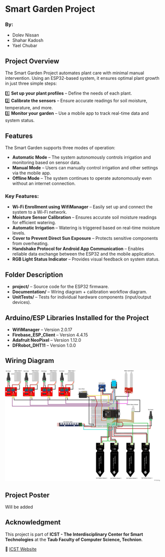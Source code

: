 # Smart Garden Project

### By:
- Dolev Nissan  
- Shahar Kadosh  
- Yael Chubar  

## Project Overview
The Smart Garden Project automates plant care with minimal manual intervention. Using an ESP32-based system, it ensures optimal plant growth in just three simple steps:

1️⃣ **Set up your plant profiles** – Define the needs of each plant.  
2️⃣ **Calibrate the sensors** – Ensure accurate readings for soil moisture, temperature, and more.  
3️⃣ **Monitor your garden** – Use a mobile app to track real-time data and system status.  

## Features
The Smart Garden supports three modes of operation:
- **Automatic Mode** – The system autonomously controls irrigation and monitoring based on sensor data.
- **Manual Mode** – Users can manually control irrigation and other settings via the mobile app.
- **Offline Mode** – The system continues to operate autonomously even without an internet connection.

### Key Features:
- **Wi-Fi Enrollment using WifiManager** – Easily set up and connect the system to a Wi-Fi network.
- **Moisture Sensor Calibration** – Ensures accurate soil moisture readings for efficient watering.
- **Automatic Irrigation** – Watering is triggered based on real-time moisture levels.
- **Cover to Prevent Direct Sun Exposure** – Protects sensitive components from overheating.
- **Handshake Protocol for Android App Communication** – Enables reliable data exchange between the ESP32 and the mobile application.
- **RGB Light Status Indicator** – Provides visual feedback on system status.

## Folder Description
- **project/** – Source code for the ESP32 firmware.
- **Documentation/** – Wiring diagram + calibration workflow diagram.
- **UnitTests/** – Tests for individual hardware components (input/output devices).

## Arduino/ESP Libraries Installed for the Project
- **WifiManager** – Version 2.0.17
- **Firebase_ESP_Client** – Version 4.4.15
- **Adafruit NeoPixel** – Version 1.12.0
- **DFRobot_DHT11** – Version 1.0.0

## Wiring Diagram
![Wiring Diagram](Documentation/garden_circuts_diagram.png)

## Project Poster
Will be added

## Acknowledgment
This project is part of **ICST - The Interdisciplinary Center for Smart Technologies** at the **Taub Faculty of Computer Science, Technion**.

🔗 [ICST Website](https://icst.cs.technion.ac.il/)


